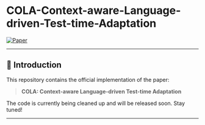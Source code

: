 # COLA-Context-aware-Language-driven-Test-time-Adaptation


[![Paper](https://img.shields.io/badge/Paper-PDF-red)](link_to_your_paper)  

---

## 📖 Introduction

This repository contains the official implementation of the paper:

> **COLA: Context-aware Language-driven Test-time Adaptation**  


The code is currently being cleaned up and will be released soon. Stay tuned!

---
